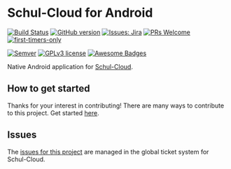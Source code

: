 # Schul-Cloud for Android

[![Build Status](https://travis-ci.org/schul-cloud/schulcloud-mobile-android.svg?branch=dev)](https://travis-ci.org/schul-cloud/schulcloud-mobile-android)
[![GitHub version](https://img.shields.io/github/release/schul-cloud/schulcloud-mobile-android.svg?colorB=4c1)](https://github.com/schul-cloud/schulcloud-mobile-android/releases)
[![Issues: Jira](https://img.shields.io/badge/Issues-Jira-blue.svg)](https://ticketsystem.schul-cloud.org/projects/AN/issues)
[![PRs Welcome](https://img.shields.io/badge/PRs-welcome-blue.svg)](http://makeapullrequest.com)
[![first-timers-only](https://img.shields.io/badge/first--timers--only-friendly-blue.svg)](https://www.firsttimersonly.com/)


[![Semver](https://img.shields.io/badge/Semver-2.0.0-green.svg?colorB=4c1)](https://semver.org/spec/v2.0.0.html)
[![GPLv3 license](https://img.shields.io/badge/License-GPLv3-green.svg?colorB=4c1)](https://www.gnu.org/licenses/gpl-3.0.en.html)
[![Awesome Badges](https://img.shields.io/badge/badges-awesome-green.svg?colorB=4c1)](https://github.com/Naereen/badges)


Native Android application for [Schul-Cloud][homepage].


## How to get started

Thanks for your interest in contributing! There are many ways to contribute to this project. Get started [here][contributing].


## Issues

The [issues for this project][issues] are managed in the global ticket system for Schul-Cloud.


[homepage]: https://schul-cloud.org
[issues]: https://ticketsystem.schul-cloud.org/projects/AN/issues
[contributing]: ./CONTRIBUTING.md
